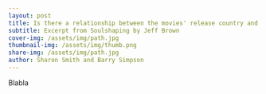 ```yaml
---
layout: post
title: Is there a relationship between the movies' release country and its ratings?
subtitle: Excerpt from Soulshaping by Jeff Brown
cover-img: /assets/img/path.jpg
thumbnail-img: /assets/img/thumb.png
share-img: /assets/img/path.jpg
author: Sharon Smith and Barry Simpson
---
```



Blabla
